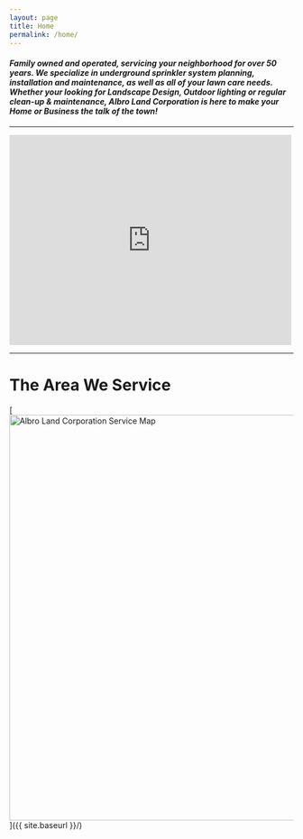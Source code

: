 ```yaml
---
layout: page
title: Home
permalink: /home/
---
```


#### _Family owned and operated, servicing your neighborhood for over 50 years. We specialize in underground sprinkler system planning, installation and maintenance, as well as all of your lawn care needs. Whether your looking for Landscape Design, Outdoor lighting or regular clean-up & maintenance, **Albro Land Corporation is here to make your Home or Business the talk of the town!**_

----

<iframe src="https://www.facebook.com/plugins/post.php?href=https%3A%2F%2Fwww.facebook.com%2Fbill.albro.3%2Fposts%2F122829404775483%3A0&width=500" width="500" height="373" style="border:none;overflow:hidden" scrolling="no" frameborder="0" allowTransparency="true"></iframe>

----

# The Area We Service

[<img src="{{ site.baseurl }}/images/service-map.jpeg" alt="Albro Land Corporation Service Map" style="width: 720px;"/>]({{ site.baseurl }}/)
